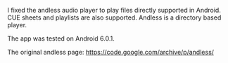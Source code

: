

I fixed the andless audio player to play files directly supported in Android. 
CUE sheets and playlists are also supported.
Andless is a directory based player.

The app was tested on Android 6.0.1.

The original andless page: https://code.google.com/archive/p/andless/
